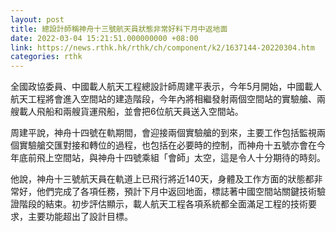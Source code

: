 ```yaml
---
layout: post
title: 總設計師稱神舟十三號航天員狀態非常好料下月中返地面
date: 2022-03-04 15:21:51.000000000 +08:00
link: https://news.rthk.hk/rthk/ch/component/k2/1637144-20220304.htm
categories: rthk
---
```


全國政協委員、中國載人航天工程總設計師周建平表示，今年5月開始，中國載人航天工程將會進入空間站的建造階段，今年內將相繼發射兩個空間站的實驗艙、兩艘載人飛船和兩艘貨運飛船，並會把6位航天員送入空間站。

周建平說，神舟十四號在軌期間，會迎接兩個實驗艙的到來，主要工作包括監視兩個實驗艙交匯對接和轉位的過程，也包括在必要時的控制，而神舟十五號亦會在今年底前飛上空間站，與神舟十四號乘組「會師」太空，這是令人十分期待的時刻。

他說，神舟十三號航天員在軌道上已飛行將近140天，身體及工作方面的狀態都非常好，他們完成了各項任務，預計下月中返回地面，標誌著中國空間站關鍵技術驗證階段的結束。初步評估顯示，載人航天工程各項系統都全面滿足工程的技術要求，主要功能超出了設計目標。
